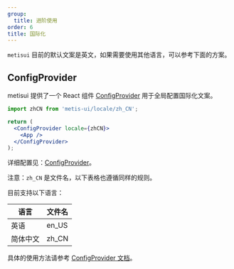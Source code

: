 ```yaml
---
group:
  title: 进阶使用
order: 6
title: 国际化
---
```


`metisui` 目前的默认文案是英文，如果需要使用其他语言，可以参考下面的方案。

## ConfigProvider

metisui 提供了一个 React 组件 [ConfigProvider](/components/config-provider-cn) 用于全局配置国际化文案。

```jsx
import zhCN from 'metis-ui/locale/zh_CN';

return (
  <ConfigProvider locale={zhCN}>
    <App />
  </ConfigProvider>
);
```

详细配置见：[ConfigProvider](/components/config-provider)。

注意：`zh_CN` 是文件名，以下表格也遵循同样的规则。

目前支持以下语言：

| 语言     | 文件名 |
| -------- | ------ |
| 英语     | en_US  |
| 简体中文 | zh_CN  |

具体的使用方法请参考 [ConfigProvider 文档](/components/config-provider-cn)。
